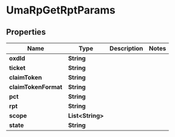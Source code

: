 
# UmaRpGetRptParams

## Properties
Name | Type | Description | Notes
------------ | ------------- | ------------- | -------------
**oxdId** | **String** |  | 
**ticket** | **String** |  | 
**claimToken** | **String** |  | 
**claimTokenFormat** | **String** |  | 
**pct** | **String** |  | 
**rpt** | **String** |  | 
**scope** | **List&lt;String&gt;** |  | 
**state** | **String** |  | 



